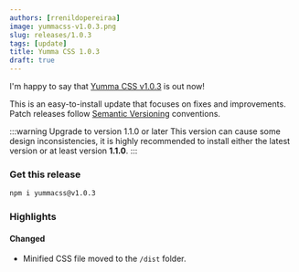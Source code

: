 ```yaml
---
authors: [rrenildopereiraa]
image: yummacss-v1.0.3.png
slug: releases/1.0.3
tags: [update]
title: Yumma CSS 1.0.3
draft: true
---
```


I'm happy to say that [Yumma CSS v1.0.3](https://github.com/yumma-lib/yumma-css/releases/tag/v1.0.3) is out now!

This is an easy-to-install update that focuses on fixes and improvements. Patch releases follow [Semantic Versioning](https://docs.npmjs.com/about-semantic-versioning) conventions.

<!-- truncate -->

:::warning Upgrade to version 1.1.0 or later
This version can cause some design inconsistencies, it is highly recommended to install either the latest version or at least version 
**1.1.0**.
:::

### Get this release

```bash
npm i yummacss@v1.0.3
```

### Highlights

#### Changed
- Minified CSS file moved to the `/dist` folder.
